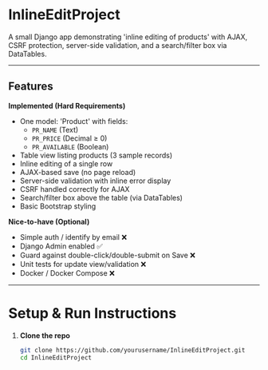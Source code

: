 # InlineEditProject


A small Django app demonstrating 'inline editing of products' with AJAX, CSRF protection, server-side validation, and a search/filter box via DataTables.

---

## Features

**Implemented (Hard Requirements)**

- One model: 'Product' with fields:
  - `PR_NAME` (Text)
  - `PR_PRICE` (Decimal ≥ 0)
  - `PR_AVAILABLE` (Boolean)
- Table view listing products (3 sample records)
- Inline editing of a single row
- AJAX-based save (no page reload)
- Server-side validation with inline error display
- CSRF handled correctly for AJAX
- Search/filter box above the table (via DataTables)
- Basic Bootstrap styling

**Nice-to-have (Optional)**

- Simple auth / identify by email  ❌ 
- Django Admin enabled  ✅ 
- Guard against double-click/double-submit on Save ❌
- Unit tests for update view/validation  ❌ 
- Docker / Docker Compose  ❌ 

---

# Setup & Run Instructions

1. **Clone the repo**
   ```bash
   git clone https://github.com/yourusername/InlineEditProject.git
   cd InlineEditProject
